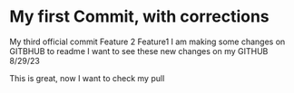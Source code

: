 # My first Commit, with corrections
My third official commit
Feature 2
Feature1
I am making some changes on GITBHUB to readme
I want to see these new changes on my GITHUB 8/29/23

This is great, now I want to check my pull
